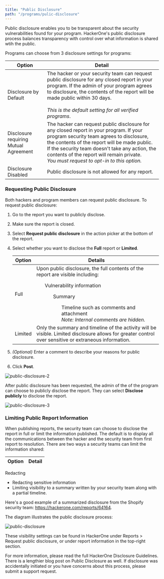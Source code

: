 ```yaml
---
title: "Public Disclosure"
path: "/programs/pulic-disclosure"
---
```


Public disclosure enables you to be transparent about the security vulnerabilities found for your program. HackerOne's public disclosure process balances transparency with control over what information is shared wtih the public.  

Programs can choose from 3 disclosure settings for programs:

Option | Detail
------ | -------
Disclosure by Default | The hacker or your security team can request public disclosure for any closed report in your program. If the admin of your program agrees to disclosure, the contents of the report will be made public within 30 days.<br> <br>*This is the default setting for all verified programs*. 
Disclosure requiring Mutual Agreement | The hacker can request public disclosure for any closed report in your program. If your program security team agrees to disclosure, the contents of the report will be made public. If the security team doesn't take any action, the contents of the report will remain private. <br>*You must request to opt-in to this option.* 
Disclosure Disabled | Public disclosure is not allowed for any report.

### Requesting Public Disclosure
Both hackers and program members can request public disclosure. To request public disclosure:
1) Go to the report you want to publicly disclose. 
2) Make sure the report is closed. 
3) Select **Request public disclosure** in the action picker at the bottom of the report. 
4) Select whether you want to disclose the **Full** report or **Limited**. 
   
   Option | Details
   ------ | -------
   Full | Upon public disclosure, the full contents of the report are visible including: <ul>Vulnerability information <ul>Summary <ul>Timeline such as comments and attachment<br>*Note: Internal comments are hidden.*  
   Limited | Only the summary and timeline of the activity will be visible. Limited disclosure allows for greater control over sensitive or extraneous information. 
   
5) *(Optional)* Enter a comment to describe your reasons for public disclosure. 
6) Click **Post**. 
   
![public-disclosure-2](https://github.com/Hacker0x01/docs.hackerone.com/blob/master/docs/programs/images/public-disclosure-2.png?raw=true)

After public disclosure has been requested, the admin of the of the program can choose to publicly disclose the report. They can select **Disclose publicly** to disclose the report. 

![public-disclosure-3](https://github.com/Hacker0x01/docs.hackerone.com/blob/master/docs/programs/images/public-disclosure-3.png?raw=true)

### Limiting Public Report Information

When publishing reports, the security team can choose to disclose the report in full or limit the information published. The default is to display all the communications between the hacker and the security team from first report to resolution. There are two ways a security teams can limit the information shared: 

Option | Detail
------ | -------
Redacting 


* Redacting sensitive information 
* Limiting visibility to a summary written by your security team along with a partial timeline. 

Here's a good example of a summarized disclosure from the Shopify security team: https://hackerone.com/reports/64164.




The diagram illustrates the public disclosure process: 

![public-disclosure](https://github.com/Hacker0x01/docs.hackerone.com/blob/master/docs/programs/images/public-disclosure.png?raw=true)



These visibility settings can be found in HackerOne under Reports > Request public disclosure, or under report information in the top-right section.

 For more information, please read the full HackerOne Disclosure Guidelines.  There is a lengthier blog post on Public Disclosure as well.  If disclosure was accidentally initiated or you have concerns about this process, please submit a support request.
